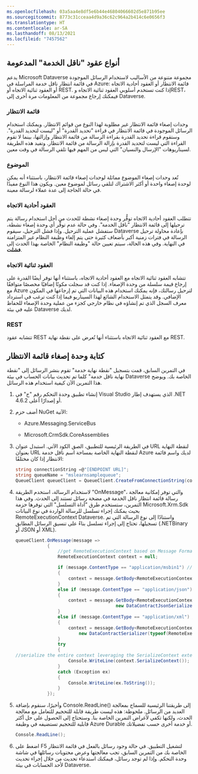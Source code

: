 ```yaml
---
ms.openlocfilehash: 03a5aa4e8df5e6b44e46804066602d5e871b95ee
ms.sourcegitcommit: 8773c31cceaa4d9a36c62c964a2b414c6e0656f3
ms.translationtype: HT
ms.contentlocale: ar-SA
ms.lasthandoff: 08/13/2021
ms.locfileid: "7457562"
---
```

## <a name="types-of-supported-service-bus-contracts"></a>أنواع عقود "ناقل الخدمة" المدعومة  

يدعم Microsoft Dataverse مجموعة متنوعة من الأساليب لاستخدام الرسائل الموجودة في قائمة انتظار ناقل خدمة المراسلة في Azure: قائمة الانتظار أو العقود أحادية الاتجاه أو العقود ثنائية الاتجاه أو REST. إذا كنت تستخدم أسلوبي العقود ثنائية الاتجاه وREST، فيمكنك إرجاع مجموعة من المعلومات مرة أخرى إلى Dataverse.

### <a name="queue"></a>قائمة الانتظار

وحدات إصغاء قائمة الانتظار غير مطلوبة لهذا النوع من قوائم الانتظار. ويمكنك استخدام الرسائل الموجودة في قائمة الانتظار في قراءة "تحديد القدرة" أو "ليست لتحديد القدرة". وستقوم قراءة تحديد القدرة بقراءة الرسالة من قائمة الانتظار وإزالتها، بينما لا تقوم القراءة التي ليست لتحديد القدرة بإزالة الرسالة من قائمة الانتظار. وتفيد هذه الطريقة لسيناريوهات "الإرسال والنسيان" التي ليس من المهم فيها تلقي الرسالة في وقت معين.

### <a name="topic"></a>الموضوع

تُعد وحدات إصغاء الموضوع مماثلة لوحدات إصغاء قائمة الانتظار، باستثناء أنه يمكن لوحدة إصغاء واحدة أو أكثر الاشتراك لتلقي رسائل لموضوع معين. ويكون هذا النوع مفيدًا في حالة الحاجة إلى عدة عملاء لرسالة معينة.

### <a name="one-way"></a>العقود أحادية الاتجاه

تتطلب العقود أحادية الاتجاه توفُّر وحدة إصغاء نشطة للحدث من أجل استخدام رسالة يتم ترحيلها إلى قائمة الانتظار "ناقل الخدمة". وفي حالة عدم توفُّر أي وحدة إصغاء نشطة، ستفشل عملية الترحيل. وإذا فشل الترحيل، سيقوم Dataverse بإعادة محاولة ترحيل الرسالة في فترات زمنية أكبر بأضعاف كثيرة حتى يتم إلغاء وظيفة النظام غير المتزامنة في النهاية. وفي هذه الحالة، سيتم تعيين حالة "وظيفة النظام" الخاصة بهذا الحدث إلى **فشلت**.

### <a name="two-way"></a>العقود ثنائية الاتجاه

تتشابه العقود ثنائية الاتجاه مع العقود أحادية الاتجاه، باستثناء أنها توفر أيضًا القدرة على إرجاع قيمة سلسلة من وحدة الإصغاء. إذا كنت قد سجلت مكونًا إضافيًا مخصصًا متوافقًا مع Azure لترحيل رسالتك، فإنه يمكنك استخدام هذه البيانات التي تم إرجاعها في المكون الإضافي. وقد يتمثل الاستخدام الشائع لهذا السيناريو فيما إذا كنت ترغب في استرداد معرف السجل الذي تم إنشاؤه في نظام خارجي كجزء من عملية وحدة الإصغاء للحفاظ عليه في بيئة Dataverse لديك.

### <a name="rest"></a>REST

تتشابه عقود REST مع العقود ثنائية الاتجاه باستثناء أنها تُعرض على نقطة نهاية REST.

## <a name="write-a-queue-listener"></a>كتابة وحدة إصغاء قائمة الانتظار

في التمرين السابق، قمت بتسجيل "نقطة نهاية خدمة" تقوم بنشر الرسائل إلى "نقطة نهاية ناقل خدمة" كلما تم تحديث بيانات الحساب في بيئة Dataverse الخاصة بك. ويوضح هذا التمرين الآن كيفية استخدام هذه الرسائل.

1.  إنشاء تطبيق وحدة التحكم رقم "ج" في Visual Studio الذي يستهدف إطار .NET 4.6.2 أو إصدارًا أعلى.

3.  أضف حزم NuGet الآتية:

    -  Azure.Messaging.ServiceBus

    -  Microsoft.CrmSdk.CoreAssemblies

4.  في الطريقة الرئيسية للتطبيق، الصق الكود الآتي. استبدل عنوان URL لنقطة النهاية بعنوان URL لنقطة النهاية الخاصة بمساحة اسم ناقل خدمة Azure لديك واسم قائمة الانتظار إذا كان مختلفًا:

    ```csharp
    string connectionString =@"[ENDPOINT URL]";
    string queueName = "mslearnsamplequeue";
    QueueClient queueClient = QueueClient.CreateFromConnectionString(connectionString, queueName, ReceiveMode.PeekLock);
    ```

5.  لاستخدام الرسالة، استخدم الطريقة "OnMessage"، والتي توفر إمكانية معالجة رسالة قائمة انتظار ناقل الخدمة في مضخة رسائل تستند إلى الحدث. وفي هذا التمرين، ستستخدم طرق "أداة التسلسل" التي توفرها حزمة Microsoft.Xrm.Sdk بحيث يمكنك إجراء تسلسل للرسالة الواردة في نوع البيانات RemoteExecutionContext Dataverse‎. واستنادًا إلى نوع الرسالة التي تم تسجيلها، تحتاج إلى إجراء تسلسل بناءً على تنسيق الرسائل المطابق (‎.NETBinary أو JSON أو XML).

    ```csharp
    queueClient.OnMessage(message =>
                {
                    //get RemoteExecutionContext based on Message Format
                    RemoteExecutionContext context = null;
    
                    if (message.ContentType == "application/msbin1") //.NETBinary Message Format
                    {
                        context = message.GetBody<RemoteExecutionContext>();
                    }
                    else if (message.ContentType == "application/json") //JSON Message Format
                    {
                        context = message.GetBody<RemoteExecutionContext>(
                                          new DataContractJsonSerializer(typeof(RemoteExecutionContext)));
                    }
                    else if (message.ContentType == "application/xml") //XML Message Format
                    {
                        context = message.GetBody<RemoteExecutionContext>(
                            new DataContractSerializer(typeof(RemoteExecutionContext)));
                    }
                    try
                    {
    //serialize the entire context leveraging the SerializeContext extension method
                        Console.WriteLine(context.SerializeContext());
                    }
                    catch (Exception ex)
                    {
                        Console.WriteLine(ex.ToString());
                    }
                });
    ```

6.  وأخيرًا، سنقوم بإضافة Console.ReadLine()‎ إلى طريقتنا الرئيسية للسماح بمعالجة العديد من الرسائل.  ملحوظة: هذه ليست طريقة قابلة للتحجيم للتعامل مع معالجة الحدث، ولكنها تكفي لأغراض التمرين الخاصة بنا.  وستحتاج إلى الحصول على حل أكثر قابلية للتحجيم تستضيفه في وظيفة Azure Durable أو خدمة أخرى حسب تفضيلاتك.  

    ```csharp
    Console.ReadLine();
    ```

7.  اضغط على F5 لتشغيل التطبيق.  في حالة وجود رسائل بالفعل في قائمة الانتظار الخاصة بك من التمرين السابق، تجب معالجتها وعرض محتويات رسائلها في شاشة وحدة التحكم.  وإذا لم توجد رسائل، فيمكنك استدعاء تحديث من خلال إجراء تحديث لأحد الحسابات في بيئة Dataverse.

